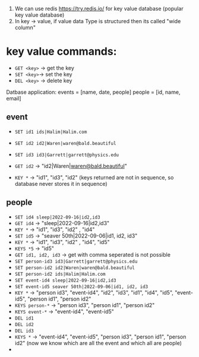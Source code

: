 1. We can use redis https://try.redis.io/ for key value database (popular key value database)
2. In key -> value, if value data Type is structured then its called "wide column" 

# key value commands:
* `GET <key>` -> get the key
* `SET <key>`-> set the key
* `DEL <key>` -> delete key

Datbase application: 
events = [name, date, people] 
people = [id, name, email]


## event
* `SET id1 ids|Halim|Halim.com`
* `SET id2 id2|Waren|waren@bald.beautiful`
* `SET id3 id3|Garrett|garrett@physics.edu`

* `GET id2` -> "id2|Waren|waren@bald.beautiful"
* `KEY *` -> "id1", "id3", "id2" (keys returned are not in sequence, so database never stores it in sequence)

## people 
* `SET id4 sleep|2022-09-16|id2,id3`
* `GET id4` -> "sleep|2022-09-16|id2,id3"
* `KEY *` -> "id1", "id3", "id2" , "id4"
* `SET id5` -> "seaver 50th|2022-09-06|id1, id2, id3"
* `KEY *` -> "id1", "id3", "id2" , "id4", "id5"
* `KEYS *5` -> "id5"
* `GET id1, id2, id3` -> get with comma seperated is not possible
* `SET person-id3 id3|Garrett|garrett@physics.edu` 
* `SET person-id2 id2|Waren|waren@bald.beautiful` 
* `SET person-id2 ids|Halim|Halim.com`
* `SET event-id4 sleep|2022-09-16|id2,id3`
* `SET event-id5 seaver 50th|2022-09-06|id1, id2, id3`
* `KEY *` -> "person id3", "event-id4", "id2", "id3", "id1", "id4", "id5", "event-id5", "person id1", "person id2"
* `KEYS person-*` -> "person id3", "person id1", "person id2"
* `KEYS event-*` -> "event-id4", "event-id5"
* `DEL id1`
* `DEL id2`
* `DEL id3`
* `KEYS *` -> "event-id4", "event-id5", "person id3", "person id1", "person id2" (now we know which are all the event and which all are people)
* 





